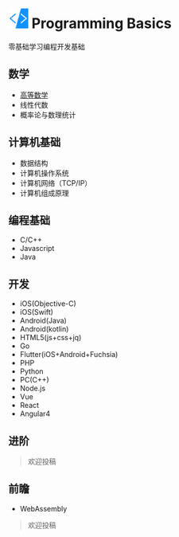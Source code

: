 # <img src="resources/code-base.png" alt="Flutter" width="40" height="40" /> Programming Basics

零基础学习编程开发基础

## 数学

* [高等数学](高等数学/)
* 线性代数
* 概率论与数理统计

## 计算机基础

* 数据结构
* 计算机操作系统
* 计算机网络（TCP/IP）
* 计算机组成原理

## 编程基础

* C/C++
* Javascript
* Java

## 开发

* iOS(Objective-C)
* iOS(Swift)
* Android(Java)
* Android(kotlin)
* HTML5(js+css+jq)
* Go
* Flutter(iOS+Android+Fuchsia)
* PHP
* Python
* PC(C++)
* Node.js
* Vue
* React
* Angular4

## 进阶

> 欢迎投稿

## 前瞻

* WebAssembly

> 欢迎投稿